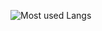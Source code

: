 

![Most used Langs](https://github-readme-stats.vercel.app/api/top-langs/?username=repsick3r&theme=merko&layout=compact&count_private=true&langs_count=20&card_width=446&icon_color=A7EA34&hide_border=false&border_color=68b486&disable_animations=false&locale=en)  
</div>
